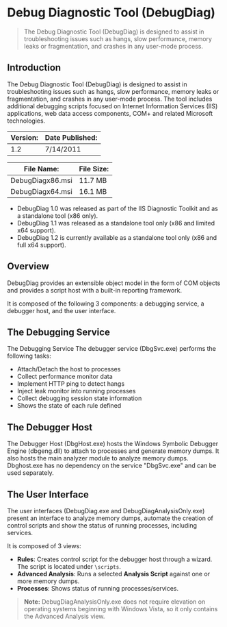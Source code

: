 # Debug Diagnostic Tool (DebugDiag)

> The Debug Diagnostic Tool (DebugDiag) is designed to assist in troubleshooting issues such as hangs,
> slow performance, memory leaks or fragmentation, and crashes in any user-mode process.


## Introduction

The Debug Diagnostic Tool (DebugDiag) is designed to assist in troubleshooting issues such as hangs,
slow performance, memory leaks or fragmentation, and crashes in any user-mode process.
The tool includes additional debugging scripts focused on Internet Information Services (IIS) applications,
web data access components, COM+ and related Microsoft technologies.

| Version:         | Date Published: |
|------------------|-----------------|
| 1.2              | 7/14/2011       |

| File Name:       | File Size:      |
|------------------|-----------------|
| DebugDiagx86.msi | 11.7 MB         |
| DebugDiagx64.msi | 16.1 MB         |

* DebugDiag 1.0 was released as part of the IIS Diagnostic Toolkit and as a standalone tool (x86 only).
* DebugDiag 1.1 was released as a standalone tool only (x86 and limited x64 support).
* DebugDiag 1.2 is currently available as a standalone tool only (x86 and full x64 support).

## Overview

DebugDiag provides an extensible object model in the form of COM objects and provides a script host with a built-in reporting framework.

It is composed of the following 3 components: a debugging service, a debugger host, and the user interface.


## The Debugging Service

The Debugging Service The debugger service (DbgSvc.exe) performs the following tasks:

* Attach/Detach the host to processes
* Collect performance monitor data
* Implement HTTP ping to detect hangs
* Inject leak monitor into running processes
* Collect debugging session state information
* Shows the state of each rule defined


## The Debugger Host

The Debugger Host (DbgHost.exe) hosts the Windows Symbolic Debugger Engine (dbgeng.dll) to attach to processes
and generate memory dumps. It also hosts the main analyzer module to analyze memory dumps.
Dbghost.exe has no dependency on the service "DbgSvc.exe" and can be used separately.


## The User Interface

The user interfaces (DebugDiag.exe and DebugDiagAnalysisOnly.exe) present an interface to analyze memory dumps,
automate the creation of control scripts and show the status of running processes, including services.

It is composed of 3 views:

* **Rules**: Creates control script for the debugger host through a wizard. The script is located under `\scripts`.
* **Advanced Analysis**: Runs a selected **Analysis Script** against one or more memory dumps.
* **Processes**: Shows status of running processes/services.

> **Note:** DebugDiagAnalysisOnly.exe does not require elevation on operating systems beginning with Windows Vista, so it only contains the Advanced Analysis view.

